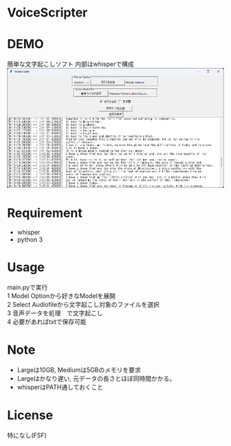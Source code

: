 # VoiceScripter

# DEMO
簡単な文字起こしソフト
内部はwhisperで構成
![Alt text](image.png)

# Requirement

* whisper
* python 3

# Usage

main.pyで実行  
1 Model Optionから好きなModelを展開  
2 Select Audiofileから文字起こし対象のファイルを選択  
3 音声データを処理　で文字起こし  
4 必要があればtxtで保存可能  

# Note

 - Largeは10GB, Mediumは5GBのメモリを要求
 - Largeはかなり遅い, 元データの長さとほぼ同時間かかる。
 - whisperはPATH通しておくこと

# License

特になし(FSF)
